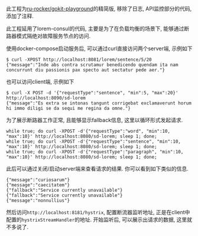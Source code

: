 此工程为[ru-rocker/gokit-playground](https://github.com/ru-rocker/gokit-playground/tree/master/lorem-hystrix)的精简版, 移除了日志, API监控部分的代码, 添加了注释.

此工程延用了lorem-consul的代码, 主要是为了在负载均衡的场景下, 能够通过断路器模式隔绝对故障服务节点的访问.

使用docker-compose启动服务后, 可以通过curl直接访问两个server端, 示例如下

```
$ curl -XPOST http://localhost:8081/lorem/sentence/5/20
{"message":"Inde abs contra scrutamur benedicendo quendam ita nam concurrunt diu passionis pax specto aut sectatur pede aer."}
```

也可以访问client端, 示例如下

```
$ curl -X POST -d '{"requestType":"sentence", "min":5, "max":20}' http://localhost:8090/sd-lorem
{"message":"Es extra se intonas tangunt corrigebat exclamaverunt horum hi immo diligi se da sequi me regina da omne."}
```

为了展示断路器工作正常, 且能够显示fallback信息, 这里以循环形式发起请求.

```
while true; do curl -XPOST -d'{"requestType":"word", "min":10, "max":10}' http://localhost:8080/sd-lorem; sleep 1; done;
while true; do curl -XPOST -d'{"requestType":"sentence", "min":10, "max":10}' http://localhost:8080/sd-lorem; sleep 1; done;
while true; do curl -XPOST -d'{"requestType":"paragraph", "min":10, "max":10}' http://localhost:8080/sd-lorem; sleep 1; done;
```

此后可以通过关闭/启动server端来查看请求的结果. 你可以看到如下类似的信息.

```
{"message":"curiosarum"}
{"message":"caecitatem"}
{"fallback":"Service currently unavailable"}
{"fallback":"Service currently unavailable"}
{"message":"nonnullius"}
```

然后访问`http://localhost:8181/hystrix`, 配置断流器监听地址, 正是在client中配置的`hystrixStreamHandler`的地址. 开始监听后, 可以展示出请求的数据, 这里就不多说了.
